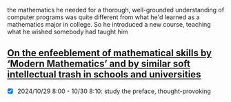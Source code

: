 the mathematics he needed for a thorough,
well-grounded understanding of computer programs was quite different from
what he'd learned as a mathematics major in college. So he introduced a new
course, teaching what he wished somebody had taught him

## [On the enfeeblement of mathematical skills by ‘Modern Mathematics’ and by similar soft intellectual trash in schools and universities](https://gwern.net/doc/math/humor/1968-hammersley.pdf)

- [x] 2024/10/29 8:00 - 10/30 8:10: study the preface, thought-provoking 

